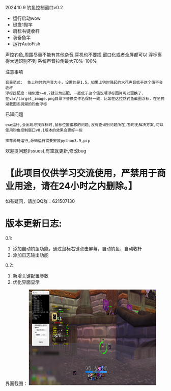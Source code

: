 2024.10.9 钓鱼控制窗口v0.2

- 运行启动wow
- 键盘1抛竿
- 扇标右键收杆
- 装备鱼竿
- 运行AutoFish

声控钓鱼,周围尽量不能有其他杂音,耳机也不要插,窗口化或者全屏都可以
浮标离得太远识别不到
系统声音拉倒最大70%-100%

注意事项
```text 
音量范式:  鱼上钩时的声音大小，设置的是1.5，如果上钩时溅起的水花声音低于这个值不会收杆
浮标匹配度：相似度>=0.7就认为匹配，一直低于这个值说明浮标图片可以更换了，
在var/target_image.png目录下替换文件名保持一致，比如在达拉然钓鱼截图浮标，在冬拥湖截图冬拥湖的钓鱼浮标
```
已知问题
```text
exe运行,会出现寻找浮标时,鼠标位置偏移的问题,没有查询到问题所在,暂时无解决方案,可以使用钓鱼控制窗口v0.1版本的效果会更好一些

推荐源码运行,源码运行需要安装python3.9,pip
```
欢迎提问题(Issues),有空就更新,修改bug<br>
# 【此项目仅供学习交流使用，严禁用于商业用途，请在24小时之内删除。】
如有疑问，请加QQ群：621507130


# 版本更新日志:
0.1:
1. 添加自动钓鱼功能，通过鼠标右键点击屏幕，自动钓鱼，自动收杆
2. 添加日志输出功能


0.2:
1. 新增关键配置参数
2. 优化界面显示



界面截图：
<img src="images/1.png" width="400" height="300" />